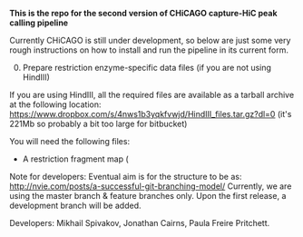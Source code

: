 **This is the repo for the second version of CHiCAGO capture-HiC peak calling pipeline** 

Currently CHiCAGO is still under development, so below are just some very rough instructions on how to install and run the pipeline in its current form.

0. Prepare restriction enzyme-specific data files (if you are not using HindIII)

If you are using HindIII, all the required files are available as a tarball archive at the following location:
https://www.dropbox.com/s/4nws1b3yqkfvwjd/HindIII_files.tar.gz?dl=0 (it's 221Mb so probably a bit too large for bitbucket)

You will need the following files:

- A restriction fragment map (




Note for developers: Eventual aim is for the structure to be as: http://nvie.com/posts/a-successful-git-branching-model/
Currently, we are using the master branch & feature branches only. Upon the first release, a development branch will be added.

Developers: Mikhail Spivakov, Jonathan Cairns, Paula Freire Pritchett.

